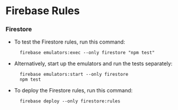 # Firebase Rules

### Firestore

- To test the Firestore rules, run this command: 

		firebase emulators:exec --only firestore "npm test"

- Alternatively, start up the emulators and run the tests separately: 

		firebase emulators:start --only firestore
		npm test

- To deploy the Firestore rules, run this command:

		firebase deploy --only firestore:rules
